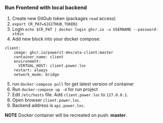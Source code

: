 ### Run Frontend with local backend 
1. Create new GitGub token (packages ``read`` access)
2. ``export CR_PAT=${GITHUB_TOKEN}``
3. Login ``echo $CR_PAT | docker login ghcr.io -u USERNAME --password-stdin``
4. Add new block into your docker compose:
```
client:
    image: ghcr.io/powerit-dev/ata-client:master
    container_name: client
    environment:
      VIRTUAL_HOST: client.power.loc
    restart: always
    network_mode: bridge
```
5. run ``docker-compose pull`` for get latest version of container
6. Run ``docker-compose up -d`` for run project
7. Edit ``/etc/hosts`` file. Add ``client.power.loc`` to ``127.0.0.1``.
8. Open browser ``client.power.loc``.
9. Backend address is ``api.power.loc``.

**NOTE**
Docker container will be recreated on push: <b>master</b>.
